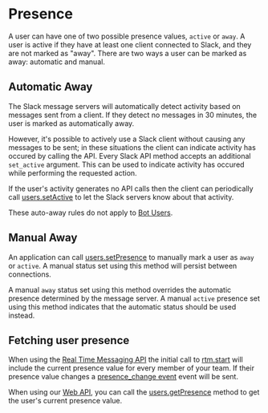 # Presence

A user can have one of two possible presence values, `active` or `away`. A user
is active if they have at least one client connected to Slack, and they are not
marked as "away". There are two ways a user can be marked as away: automatic
and manual.

## Automatic Away

The Slack message servers will automatically detect activity based on
messages sent from a client. If they detect no messages in 30 minutes, the
user is marked as automatically away.

However, it's possible to actively use a Slack client without causing any
messages to be sent; in these situations the client can indicate activity has
occured by calling the API. Every Slack API method accepts an additional
`set_active` argument. This can be used to indicate activity has occured while
performing the requested action.

If the user's activity generates no API calls then the client can periodically
call [users.setActive](/methods/users.setActive) to let the Slack servers know
about that activity.

These auto-away rules do not apply to [Bot Users](/bot-users).

## Manual Away

An application can call [users.setPresence](/methods/users.setPresence)
to manually mark a user as `away` or `active`. A manual status set using this
method will persist between connections.

A manual `away` status set using this method overrides the automatic presence
determined by the message server. A manual `active` presence set using this
method indicates that the automatic status should be used instead.

## Fetching user presence

When using the [Real Time Messaging API](/rtm) the initial call to
[rtm.start](/methods/rtm.start) will include the current presence value for every
member of your team. If their presence value changes a
[presence_change event](/events/presence_change) event will be sent.

When using our [Web API](/web), you can call the
[users.getPresence](/methods/users.getPresence) method to get the user's
current presence value.
